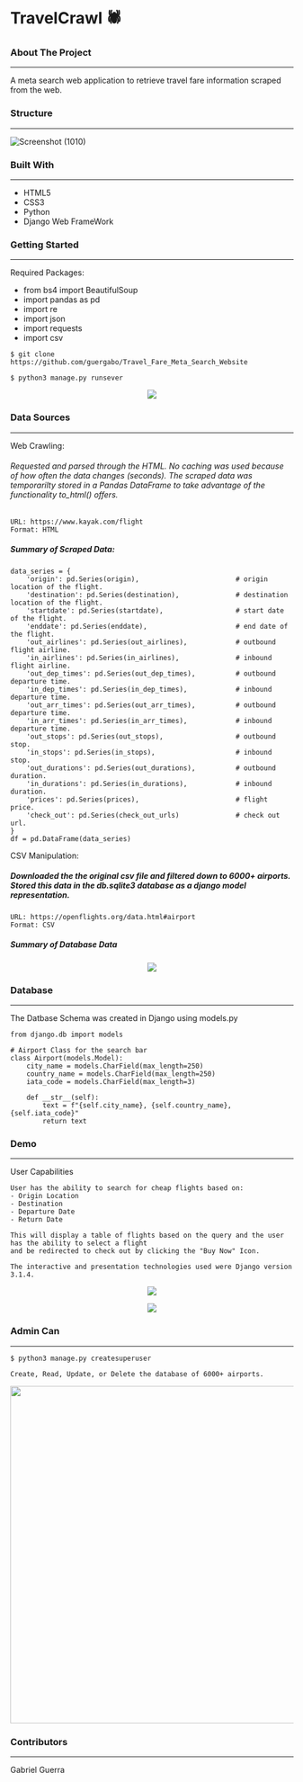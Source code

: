 # TravelCrawl :spider: 

### About The Project
______________________________
A meta search web application to retrieve travel fare information scraped from the web. 

### Structure
______________________________
![Screenshot (1010)](https://user-images.githubusercontent.com/65991626/102286230-dec87e80-3f05-11eb-85e1-cdb5987e2af2.png)


### Built With
______________________________
- HTML5
- CSS3
- Python  
- Django Web FrameWork


### Getting Started
______________________________
Required Packages:
- from bs4 import BeautifulSoup                        
- import pandas as pd                                             
- import re                   
- import json                   
- import requests                
- import csv                   

```
$ git clone https://github.com/guergabo/Travel_Fare_Meta_Search_Website
```
```
$ python3 manage.py runsever
```
<p align="center">
  <img src="https://user-images.githubusercontent.com/65991626/102282323-6a3e1180-3efe-11eb-9c31-197d2c9fdc43.gif">
</p>

### Data Sources
______________________________
Web Crawling:
###### Requested and parsed through the HTML. No caching was used because of how often the data changes (seconds). The scraped data was temporarilty stored in a Pandas DataFrame to take advantage of the functionality to_html() offers.
```
URL: https://www.kayak.com/flight
Format: HTML
```

##### Summary of Scraped Data:
```
data_series = {
    'origin': pd.Series(origin),                        # origin location of the flight.
    'destination': pd.Series(destination),              # destination location of the flight.
    'startdate': pd.Series(startdate),                  # start date of the flight.
    'enddate': pd.Series(enddate),                      # end date of the flight.
    'out_airlines': pd.Series(out_airlines),            # outbound flight airline.
    'in_airlines': pd.Series(in_airlines),              # inbound flight airline.
    'out_dep_times': pd.Series(out_dep_times),          # outbound departure time.
    'in_dep_times': pd.Series(in_dep_times),            # inbound departure time.
    'out_arr_times': pd.Series(out_arr_times),          # outbound departure time.
    'in_arr_times': pd.Series(in_arr_times),            # inbound departure time.
    'out_stops': pd.Series(out_stops),                  # outbound stop.
    'in_stops': pd.Series(in_stops),                    # inbound stop.
    'out_durations': pd.Series(out_durations),          # outbound duration.
    'in_durations': pd.Series(in_durations),            # inbound duration.
    'prices': pd.Series(prices),                        # flight price.
    'check_out': pd.Series(check_out_urls)              # check out url.
}
df = pd.DataFrame(data_series)
```


CSV Manipulation: 
##### Downloaded the the original csv file and filtered down to 6000+ airports. Stored this data in the db.sqlite3 database as a django model representation. 
```
URL: https://openflights.org/data.html#airport
Format: CSV
```
##### Summary of Database Data
<p align="center">
  <img src="https://user-images.githubusercontent.com/65991626/102278955-a1112900-3ef8-11eb-8b3d-c747b53416f3.png">
</p>

### Database
______________________________
The Datbase Schema was created in Django using models.py
```
from django.db import models  

# Airport Class for the search bar 
class Airport(models.Model):
    city_name = models.CharField(max_length=250)
    country_name = models.CharField(max_length=250)
    iata_code = models.CharField(max_length=3)

    def __str__(self):
        text = f"{self.city_name}, {self.country_name}, {self.iata_code}"
        return text
```

### Demo 
______________________________
User Capabilities
```
User has the ability to search for cheap flights based on: 
- Origin Location
- Destination
- Departure Date
- Return Date

This will display a table of flights based on the query and the user has the ability to select a flight 
and be redirected to check out by clicking the "Buy Now" Icon. 

The interactive and presentation technologies used were Django version 3.1.4.
```

<p align="center">
  <img src="https://user-images.githubusercontent.com/65991626/102281269-9ce70a80-3efc-11eb-8623-3d99633aa659.gif">
</p>

<p align="center">
  <img src="https://user-images.githubusercontent.com/65991626/102281451-f2bbb280-3efc-11eb-882d-643355de1644.gif">
</p>

### Admin Can
______________________________
```
$ python3 manage.py createsuperuser 
```
```
Create, Read, Update, or Delete the database of 6000+ airports.
```
<p align="center">
  <img src="https://user-images.githubusercontent.com/65991626/102285197-c35c7400-3f03-11eb-9809-45f49e59258d.png" width="600">
</p>

### Contributors
______________________________
Gabriel Guerra
 
